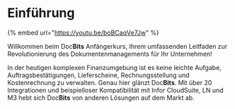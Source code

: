 # Einführung



{% embed url="https://youtu.be/boBCaqVe7Jw" %}

Willkommen beim Doc**Bits** Anfängerkurs, Ihrem umfassenden Leitfaden zur Revolutionierung des Dokumentenmanagements für Ihr Unternehmen!

In der heutigen komplexen Finanzumgebung ist es keine leichte Aufgabe, Auftragsbestätigungen, Lieferscheine, Rechnungsstellung und Kostenrechnung zu verwalten. Genau hier glänzt Doc**Bits**. Mit über 20 Integrationen und beispielloser Kompatibilität mit Infor CloudSuite, LN und M3 hebt sich Doc**Bits** von anderen Lösungen auf dem Markt ab.
